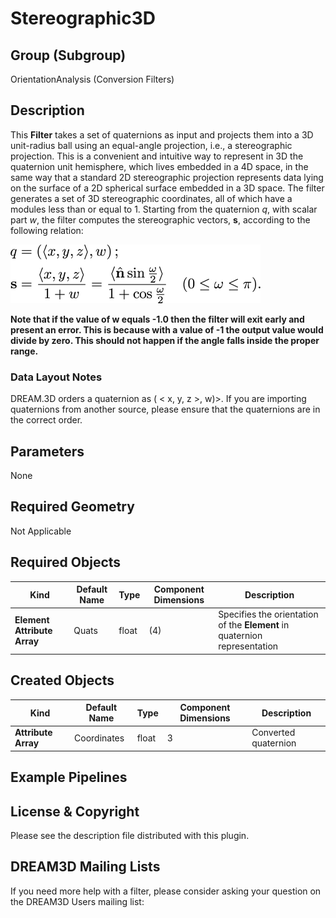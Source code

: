 # Stereographic3D  #


## Group (Subgroup) ##

OrientationAnalysis (Conversion Filters)

## Description ##

This **Filter** takes a set of quaternions as input and projects them into a 3D unit-radius ball using an equal-angle projection, i.e., a stereographic projection.  This is a convenient and intuitive way to represent in 3D the quaternion unit hemisphere, which lives embedded in a 4D space, in the same way that a standard 2D stereographic projection represents data lying on the surface of a 2D spherical surface embedded in a 3D space.  The filter generates a set of 3D stereographic coordinates, all of which have a modules less than or equal to 1.  Starting from the quaternion *q*, with scalar part *w*, the filter computes the stereographic vectors, **s**, according to the following relation: 

![Images/Stereographic3D_Equations.png](Images/Stereographic3D_Equations.png)

**Note that if the value of w equals -1.0 then the filter will exit early and present an error. This is because with a value of -1 the output value would divide by zero.  This should not happen if the angle    falls inside the proper range.**


### Data Layout Notes ###

DREAM.3D orders a quaternion as ( < x, y, z >, w)>. If you are importing quaternions from another source, please ensure that the quaternions are in the correct order.

## Parameters ##

None

## Required Geometry ##

Not Applicable

## Required Objects ##

| Kind | Default Name | Type | Component Dimensions | Description |
|------|--------------|------|----------------------|-------------|
| **Element Attribute Array** | Quats | float | (4) | Specifies the orientation of the **Element** in quaternion representation |

## Created Objects ##

| Kind | Default Name | Type | Component Dimensions | Description |
|------|--------------|------|----------------------|-------------|
| **Attribute Array** | Coordinates | float | 3 | Converted quaternion |


## Example Pipelines ##



## License & Copyright ##

Please see the description file distributed with this plugin.

## DREAM3D Mailing Lists ##

If you need more help with a filter, please consider asking your question on the DREAM3D Users mailing list:
